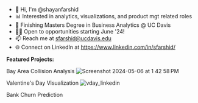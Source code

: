 - 👋 Hi, I'm @shayanfarshid
- 📊 Interested in analytics, visualizations, and product mgt related roles
- 🌱 Finishing Masters Degree in Business Analytics @ UC Davis
- 👨‍💻 Open to opportunities starting June '24!
- 📫 Reach me at sfarshid@ucdavis.edu
- 🌐 Connect on LinkedIn at https://www.linkedin.com/in/sfarshid/
<!---
title
--->

**Featured Projects:**

Bay Area Collision Analysis
![Screenshot 2024-05-06 at 1 42 58 PM](https://github.com/shayanfarshid/shayanfarshid/assets/135238084/2946be99-7c37-4f4d-8ddb-5d87b3cd4e8e)

Valentine's Day Visualization
![vday_linkedin](https://github.com/shayanfarshid/shayanfarshid/assets/135238084/07870580-4f24-4804-8345-350102612ed7)

Bank Churn Prediction
